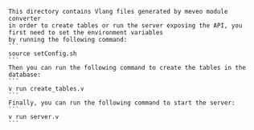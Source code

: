 
	This directory contains Vlang files generated by meveo module converter
	in order to create tables or run the server exposing the API, you first need to set the environment variables
	by running the following command:
	```
	source setConfig.sh
	```
	Then you can run the following command to create the tables in the database:
	```
	v run create_tables.v
	```
	Finally, you can run the following command to start the server:
	```
	v run server.v
	```
	